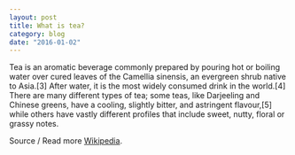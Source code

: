 ```yaml
---
layout: post
title: What is tea?
category: blog
date: "2016-01-02"
---
```

Tea is an aromatic beverage commonly prepared by pouring hot or boiling water over cured leaves of the Camellia sinensis, an evergreen shrub native to Asia.[3] After water, it is the most widely consumed drink in the world.[4] There are many different types of tea; some teas, like Darjeeling and Chinese greens, have a cooling, slightly bitter, and astringent flavour,[5] while others have vastly different profiles that include sweet, nutty, floral or grassy notes.

Source / Read more [Wikipedia](https://en.wikipedia.org/wiki/Coffee).
